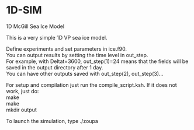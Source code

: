 # 1D-SIM
1D McGill Sea Ice Model 

This is a very simple 1D VP sea ice model.  

  
Define experiments and set parameters in ice.f90.  
You can output results by setting the time level in out_step.  
For example, with Deltat=3600, out_step(1)=24 means that the fields will be saved in the output directory after 1 day.  
You can have other outputs saved with out_step(2), out_step(3)...  

For setup and compilation just run the compile_script.ksh. If it does not work, just do:  
make  
make  
mkdir output  

To launch the simulation, type ./zoupa 
